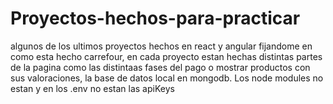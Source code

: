 # Proyectos-hechos-para-practicar
algunos de los ultimos proyectos hechos en react y angular fijandome en como esta hecho carrefour,
en cada proyecto estan hechas distintas partes de la pagina como las distintaas fases del pago o mostrar productos con sus valoraciones,
la base de datos local en mongodb.
Los node modules no estan y en los .env no estan las apiKeys
